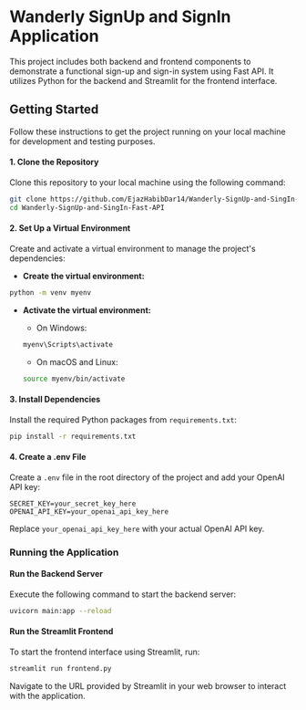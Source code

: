 
# Wanderly SignUp and SignIn Application

This project includes both backend and frontend components to demonstrate a functional sign-up and sign-in system using Fast API. It utilizes Python for the backend and Streamlit for the frontend interface.

## Getting Started

Follow these instructions to get the project running on your local machine for development and testing purposes.

#### 1. Clone the Repository

Clone this repository to your local machine using the following command:

```bash
git clone https://github.com/EjazHabibDar14/Wanderly-SignUp-and-SingIn-Fast-API.git
cd Wanderly-SignUp-and-SingIn-Fast-API
```

#### 2. Set Up a Virtual Environment

Create and activate a virtual environment to manage the project's dependencies:

- **Create the virtual environment:**

```bash
python -m venv myenv
```

- **Activate the virtual environment:**

  - On Windows:
  
  ```bash
  myenv\Scripts\activate
  ```

  - On macOS and Linux:
  
  ```bash
  source myenv/bin/activate
  ```

#### 3. Install Dependencies

Install the required Python packages from `requirements.txt`:

```bash
pip install -r requirements.txt
```

#### 4. Create a .env File

Create a `.env` file in the root directory of the project and add your OpenAI API key:

```plaintext
SECRET_KEY=your_secret_key_here
OPENAI_API_KEY=your_openai_api_key_here
```

Replace `your_openai_api_key_here` with your actual OpenAI API key.

### Running the Application

#### Run the Backend Server

Execute the following command to start the backend server:

```bash
uvicorn main:app --reload
```

#### Run the Streamlit Frontend

To start the frontend interface using Streamlit, run:

```bash
streamlit run frontend.py
```

Navigate to the URL provided by Streamlit in your web browser to interact with the application.
